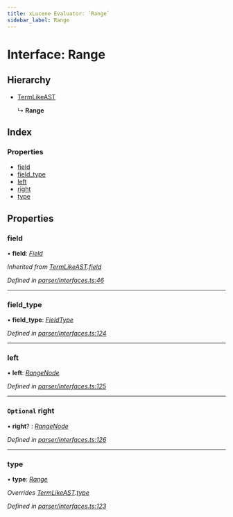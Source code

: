 ```yaml
---
title: xLucene Evaluator: `Range`
sidebar_label: Range
---
```


# Interface: Range

## Hierarchy

* [TermLikeAST](termlikeast.md)

  ↳ **Range**

## Index

### Properties

* [field](range.md#field)
* [field_type](range.md#field_type)
* [left](range.md#left)
* [right](range.md#optional-right)
* [type](range.md#type)

## Properties

###  field

• **field**: *[Field](../overview.md#field)*

*Inherited from [TermLikeAST](termlikeast.md).[field](termlikeast.md#field)*

*Defined in [parser/interfaces.ts:46](https://github.com/terascope/teraslice/blob/d8feecc03/packages/xlucene-evaluator/src/parser/interfaces.ts#L46)*

___

###  field_type

• **field_type**: *[FieldType](../enums/fieldtype.md)*

*Defined in [parser/interfaces.ts:124](https://github.com/terascope/teraslice/blob/d8feecc03/packages/xlucene-evaluator/src/parser/interfaces.ts#L124)*

___

###  left

• **left**: *[RangeNode](rangenode.md)*

*Defined in [parser/interfaces.ts:125](https://github.com/terascope/teraslice/blob/d8feecc03/packages/xlucene-evaluator/src/parser/interfaces.ts#L125)*

___

### `Optional` right

• **right**? : *[RangeNode](rangenode.md)*

*Defined in [parser/interfaces.ts:126](https://github.com/terascope/teraslice/blob/d8feecc03/packages/xlucene-evaluator/src/parser/interfaces.ts#L126)*

___

###  type

• **type**: *[Range](../enums/asttype.md#range)*

*Overrides [TermLikeAST](termlikeast.md).[type](termlikeast.md#type)*

*Defined in [parser/interfaces.ts:123](https://github.com/terascope/teraslice/blob/d8feecc03/packages/xlucene-evaluator/src/parser/interfaces.ts#L123)*
